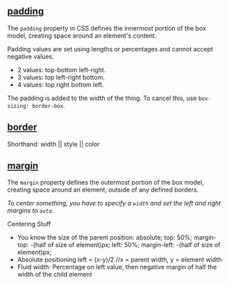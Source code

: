 ## [padding](http://css-tricks.com/almanac/properties/p/padding/)

The `padding` property in CSS defines the innermost portion of the box model, creating space around an element's content.

Padding values are set using lengths or percentages and cannot accept negative values.

- 2 values: top-bottom left-right.
- 3 values: top left-right bottom.
- 4 values: top right bottom left.

The padding is added to the width of the thing. To cancel this, use `box-sizing: border-box`.

## [border](http://css-tricks.com/almanac/properties/b/border/)

Shorthand: width || style || color

## [margin](http://css-tricks.com/almanac/properties/m/margin/)

The `margin` property defines the outermost portion of the box model, creating space around an element, outside of any defined borders.

*To center something, you have to specify a `width` and set the left and right margins to `auto`.*

Centering Stuff
* You know the size of the parent
position: absolute; top: 50%; margin-top: -(half of size of element)px; left: 50%; margin-left: -(half of size of element)px;
* Absolute positioning
left = (x-y)/2 //x = parent width, y = element width
* Fluid width: Percentage on left value, then negative margin of half the width of the child element
